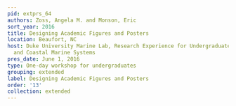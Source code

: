 ```yaml
---
pid: extprs_64
authors: Zoss, Angela M. and Monson, Eric
sort_year: 2016
title: Designing Academic Figures and Posters
location: Beaufort, NC
host: Duke University Marine Lab, Research Experience for Undergraduates in Estuarine
  and Coastal Marine Systems
pres_date: June 1, 2016
type: One-day workshop for undergraduates
grouping: extended
label: Designing Academic Figures and Posters
order: '13'
collection: extended
---
```

